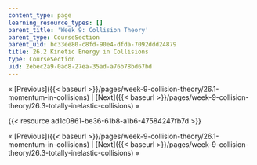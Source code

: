 ```yaml
---
content_type: page
learning_resource_types: []
parent_title: 'Week 9: Collision Theory'
parent_type: CourseSection
parent_uid: bc33ee80-c8fd-90e4-dfda-7092ddd24879
title: 26.2 Kinetic Energy in Collisions
type: CourseSection
uid: 2ebec2a9-0ad8-27ea-35ad-a76b78bd67bd
---
```


« [Previous]({{< baseurl >}}/pages/week-9-collision-theory/26.1-momentum-in-collisions) | [Next]({{< baseurl >}}/pages/week-9-collision-theory/26.3-totally-inelastic-collisions) »

{{< resource ad1c0861-be36-61b8-a1b6-47584247fb7d >}}

« [Previous]({{< baseurl >}}/pages/week-9-collision-theory/26.1-momentum-in-collisions) | [Next]({{< baseurl >}}/pages/week-9-collision-theory/26.3-totally-inelastic-collisions) »